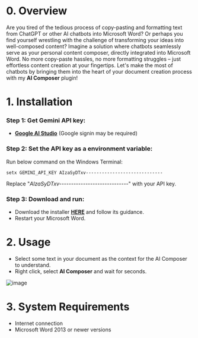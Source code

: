 # 0. Overview
Are you tired of the tedious process of copy-pasting and formatting text from ChatGPT or other AI chatbots into Microsoft Word? Or perhaps you find yourself wrestling with the challenge of transforming your ideas into well-composed content?
Imagine a solution where chatbots seamlessly serve as your personal content composer, directly integrated into Microsoft Word. No more copy-paste hassles, no more formatting struggles – just effortless content creation at your fingertips. Let's make the most of chatbots by bringing them into the heart of your document creation process with my **AI Composer** plugin!
# 1. Installation

### Step 1: Get Gemini API key:
- [**Google AI Studio**](https://aistudio.google.com/app/apikey) (Google signin may be required)
### Step 2: Set the API key as a environment variable:
Run below command on the Windows Terminal:
```console
setx GEMINI_API_KEY AIzaSyDTxv-----------------------------
```
Replace "*AIzaSyDTxv-----------------------------*" with your API key.

### Step 3: Download and run:
- Download the installer [**HERE**](https://github.com/phanxuanquang/AI-Composer/releases/download/1.0.0/AI.Composer.vsto) and follow its guidance.
- Restart your Microsoft Word.

# 2. Usage
- Select some text in your document as the context for the AI Composer to understand.
- Right click, select **AI Composer** and wait for seconds.

![image](https://i.imgur.com/rQX0MAq.png)

# 3. System Requirements
- Internet connection
- Microsoft Word 2013 or newer versions

